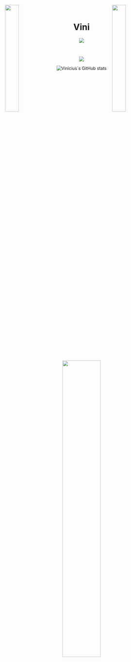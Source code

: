 <img align="left" src="https://user-images.githubusercontent.com/65187002/144930161-2f783401-8d27-4fdf-a2f7-cc0ba32f1f1f.gif" width="30%" style="display:inline;"><img align="right" src="https://user-images.githubusercontent.com/65187002/144930161-2f783401-8d27-4fdf-a2f7-cc0ba32f1f1f.gif" width="30%" style="display:inline;">
<br>
<p align="center">
    <h1 align="center">&emsp;Vini&emsp;</h1>
</p>
<p align="center">
    <img src="https://readme-typing-svg.herokuapp.com/?lines=Bem+Vindo!;Bem+Vindo!;&font=Fira%20Code&color=%23D62F79&center=true&width=280&height=50">
</p>
<br>
<p align="center">
    <img id="preview" src="https://komarev.com/ghpvc/?username=vinicius&color=grey">
</p>

<div align="center">

![Vinicius`s GitHub stats](https://github-readme-stats.vercel.app/api?username=viniciusmarchioni&show_icons=true&theme=dracula)
    
</div>
<p align="center">
    <a href="https://github.com/viniciusmarchioni"><img width="50%" src="https://github-readme-stats.vercel.app/api/top-langs/?username=viniciusmarchioni&theme=dracula&hide=html,css,cmake&layout=compact&langs_count=5&bg_color=101010&hide_title=true"></a>
</p>

